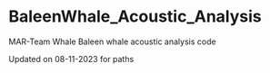 # BaleenWhale_Acoustic_Analysis
MAR-Team Whale Baleen whale acoustic analysis code

Updated on 08-11-2023 for paths
